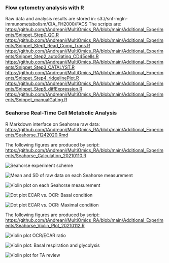 ### Flow cytometry analysis with R
Raw data and analysis results are stored in: s3://snf-mgln-immunometabolism/CIA_FH2000/FACS
The scripts are:
https://github.com/tAndreani/MultiOmics_RA/blob/main/Additional_Experiments/Snippet_Step0_QC.R
https://github.com/tAndreani/MultiOmics_RA/blob/main/Additional_Experiments/Snippet_Step1_Read_Comp_Trans.R
https://github.com/tAndreani/MultiOmics_RA/blob/main/Additional_Experiments/Snippet_Step2_autoGating_CD45cells.R
https://github.com/tAndreani/MultiOmics_RA/blob/main/Additional_Experiments/Snippet_Step3_CATALYST.R
https://github.com/tAndreani/MultiOmics_RA/blob/main/Additional_Experiments/Snippet_Step4_ridgelinePlot.R
https://github.com/tAndreani/MultiOmics_RA/blob/main/Additional_Experiments/Snippet_Step5_diffExpression.R
https://github.com/tAndreani/MultiOmics_RA/blob/main/Additional_Experiments/Snippet_manualGating.R

### Seahorse Real-Time Cell Metabolic Analysis
R Markdown interface on Seahorse raw data: https://github.com/tAndreani/MultiOmics_RA/blob/main/Additional_Experiments/Seahorse_11242020.Rmd

The following figures are produced by script: https://github.com/tAndreani/MultiOmics_RA/blob/main/Additional_Experiments/Seahorse_Calculation_20210110.R

![Seahorse experiment scheme](https://github.com/tAndreani/MultiOmics_RA/blob/main/Additional_Experiments/Demo_OCR_ECAR_20210110.png)

![Mean and SD of raw data on each Seahorse measurement](https://github.com/tAndreani/MultiOmics_RA/blob/main/Additional_Experiments/Mean_sd_20210110.png)

![Violin plot on each Seahorse measurement](https://github.com/tAndreani/MultiOmics_RA/blob/main/Additional_Experiments/Calculation_20210110.png)

![Dot plot ECAR vs. OCR: Basal condition](https://github.com/tAndreani/MultiOmics_RA/blob/main/Additional_Experiments/Basal_OCR_ECAR_20210110.png)

![Dot plot ECAR vs. OCR: Maximal condition](https://github.com/tAndreani/MultiOmics_RA/blob/main/Additional_Experiments/Maximal_OCR_ECAR_20210110.png)

The following figures are produced by script: https://github.com/tAndreani/MultiOmics_RA/blob/main/Additional_Experiments/Seahorse_Violin_Plot_20210112.R

![Violin plot OCR/ECAR ratio](https://github.com/tAndreani/MultiOmics_RA/blob/main/Additional_Experiments/OCR_ECAR_Ratio_Label_With_Score_20210118.png)

![Violin plot: Basal respiration and glycolysis](https://github.com/tAndreani/MultiOmics_RA/blob/main/Additional_Experiments/Calculation_Label_With_Score_Dept_Meeting_20210903.png)

![Violin plot for TA review](https://github.com/tAndreani/MultiOmics_RA/blob/main/Additional_Experiments/Calculation_Label_With_Score_TA_Review_2panels_20210511.png)
